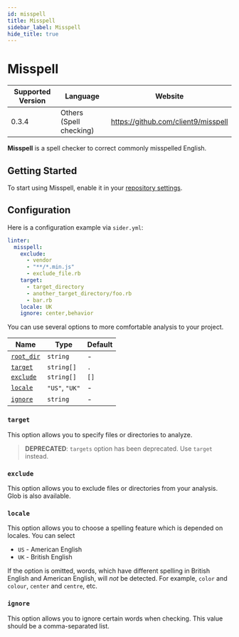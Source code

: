 ```yaml
---
id: misspell
title: Misspell
sidebar_label: Misspell
hide_title: true
---
```


# Misspell

| Supported Version | Language                | Website                             |
| ----------------- | ----------------------- | ----------------------------------- |
| 0.3.4             | Others (Spell checking) | https://github.com/client9/misspell |

**Misspell** is a spell checker to correct commonly misspelled English.

## Getting Started

To start using Misspell, enable it in your [repository settings](../../getting-started/repository-settings.md).

## Configuration

Here is a configuration example via `sider.yml`:

```yaml
linter:
  misspell:
    exclude:
      - vendor
      - "**/*.min.js"
      - exclude_file.rb
    target:
      - target_directory
      - another_target_directory/foo.rb
      - bar.rb
    locale: UK
    ignore: center,behavior
```

You can use several options to more comfortable analysis to your project.

| Name                                                                                  | Type           | Default |
| ------------------------------------------------------------------------------------- | -------------- | ------- |
| [`root_dir`](../../getting-started/custom-configuration.md#linteranalyzer_idroot_dir) | `string`       | -       |
| [`target`](#target)                                                                   | `string[]`     | `.`     |
| [`exclude`](#exclude)                                                                 | `string[]`     | `[]`    |
| [`locale`](#locale)                                                                   | `"US"`, `"UK"` | -       |
| [`ignore`](#ignore)                                                                   | `string`       | -       |

### `target`

This option allows you to specify files or directories to analyze.

> **DEPRECATED**: `targets` option has been deprecated. Use `target` instead.

### `exclude`

This option allows you to exclude files or directories from your analysis. Glob is also available.

### `locale`

This option allows you to choose a spelling feature which is depended on locales. You can select

- `US` - American English
- `UK` - British English

If the option is omitted, words, which have different spelling in British English and American English, will _not_ be detected.
For example, `color` and `colour`, `center` and `centre`, etc.

### `ignore`

This option allows you to ignore certain words when checking. This value should be a comma-separated list.
